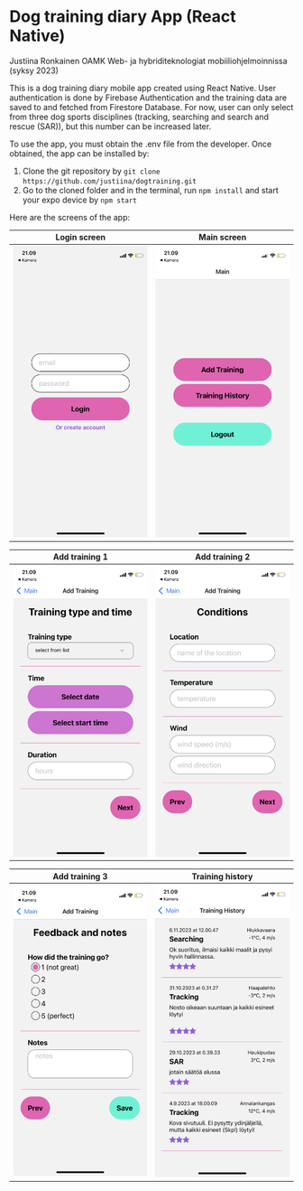 # Dog training diary App (React Native)

Justiina Ronkainen 
OAMK
Web- ja hybriditeknologiat mobiiliohjelmoinnissa (syksy 2023)

This is a dog training diary mobile app created using React Native. User authentication is done by Firebase Authentication and the training data are saved to and fetched from Firestore Database. For now, user can only select from three dog sports disciplines (tracking, searching and search and rescue (SAR)), but this number can be increased later.

To use the app, you must obtain the .env file from the developer. Once obtained, the app can be installed by:
1.	Clone the git repository by `git clone https://github.com/justiina/dogtraining.git`
2.	Go to the cloned folder and in the terminal, run `npm install` and start your expo device by `npm start`

Here are the screens of the app:

Login screen  |  Main screen    
:------------:|:---------------: 
![login screen](/assets/01-login.PNG "Login screen")| ![main screen after login](/assets/02-main.PNG "Main screen")

Add training 1 | Add training 2
:---------------:|:--------------:
![add training screen 1](/assets/03-form1.PNG "Add training screen 1") | ![add training screen 2](/assets/04-form2.PNG "Add training screen 2")

Add training 3 | Training history
:-------------:|:-----------------:
![add training screen 3](/assets/05-form3.PNG "Add training screen 3")| ![training history](/assets/06-history.PNG "Training history") 
